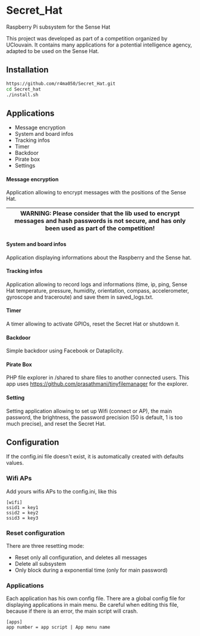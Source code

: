 # Secret_Hat
Raspberry Pi subsystem for the Sense Hat

This project was developed as part of a competition organized by UClouvain. It contains many applications for a potential intelligence agency, adapted to be used on the Sense Hat.


## Installation

```bash
https://github.com/r4ma050/Secret_Hat.git
cd Secret_hat
./install.sh
```

## Applications

*  Message encryption
*  System and board infos
*  Tracking infos
*  Timer
*  Backdoor
*  Pirate box
*  Settings


#### Message encryption
Application allowing to encrypt messages with the positions of the Sense Hat. 

| WARNING: Please consider that the lib used to encrypt messages and hash passwords is not secure, and has only been used as part of the competition! |
| --- |
#### System and board infos
Application displaying informations about the Raspberry and the Sense hat.

#### Tracking infos
Application allowing to record logs and informations (time, ip, ping, Sense Hat temperature, pressure, humidity, orientation, compass, accelerometer, gyroscope and traceroute) and save them in saved_logs.txt.

#### Timer
A timer allowing to activate GPIOs, reset the Secret Hat or shutdown it.

#### Backdoor
Simple backdoor using Facebook or Dataplicity.

#### Pirate Box
PHP file explorer in /shared to share files to another connected users. This app uses https://github.com/prasathmani/tinyfilemanager for the explorer.

#### Setting
Setting application allowing to set up Wifi (connect or AP), the main password, the brightness, the password precision (50 is default, 1 is too much precise), and reset the Secret Hat.

## Configuration

If the config.ini file doesn't exist, it is automatically created with defaults values. 
### Wifi APs
Add yours wifis APs to the config.ini, like this 
```
[wifi]
ssid1 = key1
ssid2 = key2
ssid3 = key3
```

### Reset configuration

There are three resetting mode:
* Reset only all configuration, and deletes all messages
* Delete all subsystem
* Only block during a exponential time (only for main password)

### Applications
Each application has his own config file. There are a global config file for displaying applications in main menu. Be careful when editing this file, because if there is an error, the main script will crash.
```
[apps]
app number = app script | App menu name 
```
